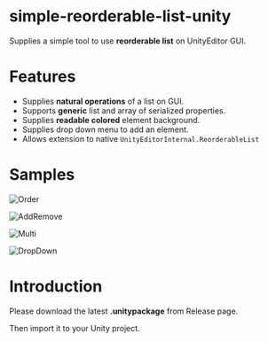 # simple-reorderable-list-unity
Supplies a simple tool to use **reorderable list** on UnityEditor GUI.

# Features
- Supplies **natural operations** of a list on GUI.
- Supports **generic** list and array of serialized properties.
- Supplies **readable colored** element background.
- Supplies drop down menu to add an element.
- Allows extension to native `UnityEditorInternal.ReorderableList`

# Samples
![Order](https://github.com/mochi-neko/simple-reorderable-list-unity/wiki/Images/OrderElement.gif)

![AddRemove](https://github.com/mochi-neko/simple-reorderable-list-unity/wiki/Images/AddRemoveElement.gif)

![Multi](https://github.com/mochi-neko/simple-reorderable-list-unity/wiki/Images/MultiProperties.gif)

![DropDown](https://github.com/mochi-neko/simple-reorderable-list-unity/wiki/Images/DropDown.gif)

# Introduction
Please download the latest **.unitypackage** from Release page. 

Then import it to your Unity project.
